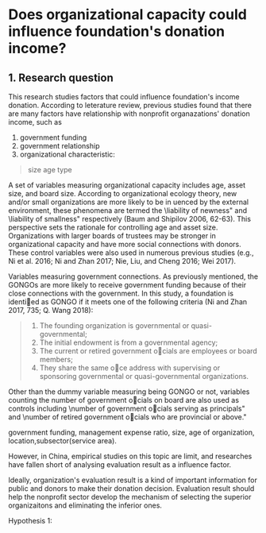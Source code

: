 # Does organizational capacity could influence foundation's donation income?

## 1. Research question
This research studies factors that could influence foundation's income donation. According to leterature review, previous studies found that there are many factors have relationship with nonprofit organazations' donation income, such as
 1. government funding
 2. government relationship
 3. organizational characteristic: 
 > size
 > age
 > type


A set of variables measuring organizational capacity includes age, asset size, and board size. According to organizational ecology theory, new and/or small organizations are more likely to be in uenced by the external environment, these phenomena are termed the \liability of newness" and \liability of smallness" respectively (Baum and Shipilov 2006, 62-63). This perspective sets the rationale for controlling age and asset size. Organizations with larger boards of trustees may be stronger in organizational capacity and have more social connections with donors. These control variables were also used in numerous previous studies (e.g., Ni et al. 2016; Ni and Zhan 2017; Nie, Liu, and Cheng 2016; Wei 2017).




Variables measuring government connections. As previously mentioned, the GONGOs are more likely to receive government funding because of their close connections with the government. In this study, a foundation is identied as GONGO if it meets one of the
following criteria (Ni and Zhan 2017, 735; Q. Wang 2018):
> 1. The founding organization is governmental or quasi-governmental;
> 2. The initial endowment is from a governmental agency;
> 3. The current or retired government ocials are employees or board members;
> 4. They share the same oce address with supervising or sponsoring governmental or quasi-governmental organizations.

Other than the dummy variable measuring being GONGO or not, variables counting the number of government ocials on board are also used as controls including \number of government ocials serving as principals" and \number of retired government ocials who are provincial or above."


government funding, management expense ratio, size, age of organization, location,subsector(service area).

However, in China, empirical studies on this topic are limit, and researches have fallen short of analysing evaluation result as a influence factor.

Ideally, organization's evaluation result is a kind of important information for public and donors to make their donation decision. Evaluation result should help the nonprofit sector develop the mechanism of selecting the superior organizaitons and eliminating the inferior ones.

Hypothesis 1:
